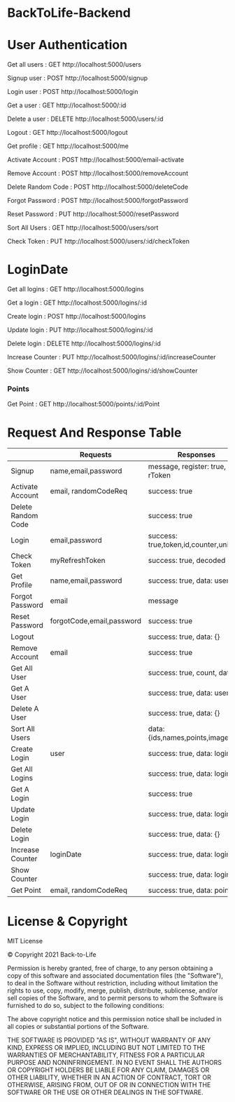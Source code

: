 # BackToLife-Backend

# User Authentication
Get all users      :  GET        http://localhost:5000/users


Signup user        : POST        http://localhost:5000/signup


Login user         : POST        http://localhost:5000/login


Get a user         : GET         http://localhost:5000/:id


Delete a user      : DELETE      http://localhost:5000/users/:id


Logout             : GET         http://localhost:5000/logout


Get profile        : GET         http://localhost:5000/me


Activate Account   : POST        http://localhost:5000/email-activate


Remove Account     : POST        http://localhost:5000/removeAccount


Delete Random Code : POST        http://localhost:5000/deleteCode


Forgot Password    : POST        http://localhost:5000/forgotPassword


Reset Password     : PUT         http://localhost:5000/resetPassword


Sort All Users     : GET         http://localhost:5000/users/sort


Check Token        : PUT        http://localhost:5000/users/:id/checkToken

# LoginDate

Get all logins     : GET         http://localhost:5000/logins


Get a login        : GET         http://localhost:5000/logins/:id


Create login       : POST        http://localhost:5000/logins


Update login       : PUT         http://localhost:5000/logins/:id


Delete login       : DELETE      http://localhost:5000/logins/:id


Increase Counter   : PUT         http://localhost:5000/logins/:id/increaseCounter

Show Counter       : GET         http://localhost:5000/logins/:id/showCounter



### Points


Get Point          : GET          http://localhost:5000/points/:id/Point




# Request And Response Table

|                  | Requests                   | Responses                           |
|------------------| -------------------        | ------------------------------------|  
|Signup            |name,email,password         | message, register: true, rToken     |
|Activate Account  |email, randomCodeReq        |success: true                        |
|Delete Random Code|                            |success: true                        |
|Login             |email,password              |success: true,token,id,counter,unicID|
|Check Token       |myRefreshToken              |success: true, decoded               |
|Get Profile       |name,email,password         |success: true, data: user            |
|Forgot Password   |email                       |message                              |
|Reset Password    |forgotCode,email,password   |success: true                        |
|Logout            |                            |success: true, data: {}              |
|Remove Account    |email                       |success: true                        |
|Get All User      |                            |success: true, count,  data          |
|Get A User        |                            |success: true, data: user            |
|Delete A User     |                            |success: true, data: {}              |
|Sort All Users    |                            | data: {ids,names,points,imageUrls}  |
|Create Login      |user                        |success: true, data: login           |
|Get All Logins    |                            |success: true, data: logins          |
|Get A Login       |                            |success: true                        |
|Update Login      |                            |success: true, data: login           |
|Delete Login      |                            |success: true, data: {}              |
|Increase Counter  |loginDate                   |success: true, data: logins          |
|Show Counter      |                            |success: true, data: login           |
|Get Point         |email, randomCodeReq        |success: true, data: points          |


# License & Copyright

MIT License

© Copyright 2021 Back-to-Life

Permission is hereby granted, free of charge, to any person obtaining a copy
of this software and associated documentation files (the "Software"), to deal
in the Software without restriction, including without limitation the rights
to use, copy, modify, merge, publish, distribute, sublicense, and/or sell
copies of the Software, and to permit persons to whom the Software is
furnished to do so, subject to the following conditions:

The above copyright notice and this permission notice shall be included in all
copies or substantial portions of the Software.

THE SOFTWARE IS PROVIDED "AS IS", WITHOUT WARRANTY OF ANY KIND, EXPRESS OR
IMPLIED, INCLUDING BUT NOT LIMITED TO THE WARRANTIES OF MERCHANTABILITY,
FITNESS FOR A PARTICULAR PURPOSE AND NONINFRINGEMENT. IN NO EVENT SHALL THE
AUTHORS OR COPYRIGHT HOLDERS BE LIABLE FOR ANY CLAIM, DAMAGES OR OTHER
LIABILITY, WHETHER IN AN ACTION OF CONTRACT, TORT OR OTHERWISE, ARISING FROM,
OUT OF OR IN CONNECTION WITH THE SOFTWARE OR THE USE OR OTHER DEALINGS IN THE
SOFTWARE.
